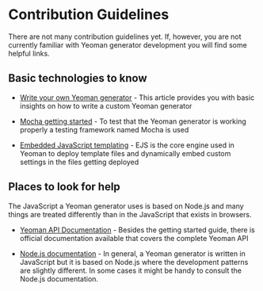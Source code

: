 # Contribution Guidelines

There are not many contribution guidelines yet. If, however, you are not currently familiar with Yeoman generator development you will find some helpful links.

## Basic technologies to know

* [Write your own Yeoman generator](http://yeoman.io/authoring/) - This article provides you with basic insights on how to write a custom Yeoman generator

* [Mocha getting started](https://mochajs.org/#getting-started) - To test that the Yeoman generator is working properly a testing framework named Mocha is used

* [Embedded JavaScript templating](http://ejs.co) - EJS is the core engine used in Yeoman to deploy template files and dynamically embed custom settings in the files getting deployed

## Places to look for help
The JavaScript a Yeoman generator uses is based on Node.js and many things are treated differently than in the JavaScript that exists in browsers.

* [Yeoman API Documentation](http://yeoman.io/generator/) - 
Besides the getting started guide, there is official documentation available that covers the complete Yeoman API

* [Node.js documentation](https://nodejs.org/dist/latest-v8.x/docs/api/) -
In general, a Yeoman generator is written in JavaScript but it is based on Node.js where the development patterns are slightly different. In some cases it might be handy to consult the Node.js documentation.
